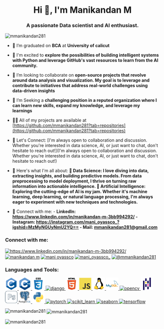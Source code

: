 <h1 align="center">Hi 👋, I'm Manikandan M</h1>
<h3 align="center">A passionate Data scientist and AI enthusiast.</h3>

<p align="left"> <img src="https://komarev.com/ghpvc/?username=mmanikandan281&label=Profile%20views&color=0e75b6&style=flat" alt="mmanikandan281" /> </p>

- 🔭 I’m  graduated on **BCA** at **University of calicut**

- 🌱 I'm excited to **explore the possibilities of building intelligent systems with Python and leverage GitHub's vast resources to learn from the AI community.**

- 👯 I’m looking to collaborate on **open-source projects that revolve around data analysis and visualization. My goal is to leverage and contribute to initiatives that address real-world challenges using data-driven insights**

- 🤝 I’m Seeking a **challenging position in a reputed organization where I can learn new skills, expand my knowledge, and leverage my learnings**

- 👨‍💻 All of my projects are available at [https://github.com/mmanikandan281?tab=repositories](https://github.com/mmanikandan281?tab=repositories)

- 💬 Let's Connect: [I'm always open to collaboration and discussion. Whether you're interested in data science, AI, or just want to chat, don't hesitate to reach out!](I'm always open to collaboration and discussion. Whether you're interested in data science, AI, or just want to chat, don't hesitate to reach out!)

- 🌟 Here's what I'm all about: **🔬 Data Science: I love diving into data, extracting insights, and building predictive models. From data preprocessing to model deployment, I thrive on turning raw information into actionable intelligence. 🤖 Artificial Intelligence: Exploring the cutting-edge of AI is my jam. Whether it's machine learning, deep learning, or natural language processing, I'm always eager to experiment with new techniques and technologies.**

- 🔗 Connect with me: - **LinkedIn: https://www.linkedin.com/in/manikandan-m-3bb994292/ - Instagram: https://instagram.com/mani_oyassco_?igshid=MzMyNGUyNmU2YQ== - Mail: mmanikandan281@gmail.com**

<h3 align="left">Connect with me:</h3>
<p align="left">
<a href="https://www.linkedin.com/in/manikandan-m-3bb994292/" target="blank"><img align="center" src="https://raw.githubusercontent.com/rahuldkjain/github-profile-readme-generator/master/src/images/icons/Social/linked-in-alt.svg" alt="https://www.linkedin.com/in/manikandan-m-3bb994292/" height="30" width="40" /></a>
<a href="https://www.kaggle.com/manikandanm2003" target="blank"><img align="center" src="https://raw.githubusercontent.com/rahuldkjain/github-profile-readme-generator/master/src/images/icons/Social/kaggle.svg" alt="manikandan m" height="30" width="40" /></a>
<a href="https://fb.com/mani oyassco" target="blank"><img align="center" src="https://raw.githubusercontent.com/rahuldkjain/github-profile-readme-generator/master/src/images/icons/Social/facebook.svg" alt="mani oyassco" height="30" width="40" /></a>
<a href="https://www.instagram.com/mxniiiii._?igsh=MjduNnBqeXpzNWx5" target="blank"><img align="center" src="https://raw.githubusercontent.com/rahuldkjain/github-profile-readme-generator/master/src/images/icons/Social/instagram.svg" alt="mani_oyassco_" height="30" width="40" /></a>
<a href="https://www.hackerrank.com/mmanikandan281?hr_r=11" target="blank"><img align="center" src="https://raw.githubusercontent.com/rahuldkjain/github-profile-readme-generator/master/src/images/icons/Social/hackerrank.svg" alt="@mmanikandan281" height="30" width="40" /></a>
</p>

<h3 align="left">Languages and Tools:</h3>
<p align="left"> <a href="https://www.cprogramming.com/" target="_blank" rel="noreferrer"> <img src="https://raw.githubusercontent.com/devicons/devicon/master/icons/c/c-original.svg" alt="c" width="40" height="40"/> </a> <a href="https://www.w3schools.com/cpp/" target="_blank" rel="noreferrer"> <img src="https://raw.githubusercontent.com/devicons/devicon/master/icons/cplusplus/cplusplus-original.svg" alt="cplusplus" width="40" height="40"/> </a> <a href="https://www.w3schools.com/css/" target="_blank" rel="noreferrer"> <img src="https://raw.githubusercontent.com/devicons/devicon/master/icons/css3/css3-original-wordmark.svg" alt="css3" width="40" height="40"/> </a> <a href="https://www.djangoproject.com/" target="_blank" rel="noreferrer"> <img src="https://cdn.worldvectorlogo.com/logos/django.svg" alt="django" width="40" height="40"/> </a> <a href="https://www.w3.org/html/" target="_blank" rel="noreferrer"> <img src="https://raw.githubusercontent.com/devicons/devicon/master/icons/html5/html5-original-wordmark.svg" alt="html5" width="40" height="40"/> </a> <a href="https://developer.mozilla.org/en-US/docs/Web/JavaScript" target="_blank" rel="noreferrer"> <img src="https://raw.githubusercontent.com/devicons/devicon/master/icons/javascript/javascript-original.svg" alt="javascript" width="40" height="40"/> </a> <a href="https://www.linux.org/" target="_blank" rel="noreferrer"> <img src="https://raw.githubusercontent.com/devicons/devicon/master/icons/linux/linux-original.svg" alt="linux" width="40" height="40"/> </a> <a href="https://www.mysql.com/" target="_blank" rel="noreferrer"> <img src="https://raw.githubusercontent.com/devicons/devicon/master/icons/mysql/mysql-original-wordmark.svg" alt="mysql" width="40" height="40"/> </a> <a href="https://opencv.org/" target="_blank" rel="noreferrer"> <img src="https://www.vectorlogo.zone/logos/opencv/opencv-icon.svg" alt="opencv" width="40" height="40"/> </a> <a href="https://pandas.pydata.org/" target="_blank" rel="noreferrer"> <img src="https://raw.githubusercontent.com/devicons/devicon/2ae2a900d2f041da66e950e4d48052658d850630/icons/pandas/pandas-original.svg" alt="pandas" width="40" height="40"/> </a> <a href="https://www.photoshop.com/en" target="_blank" rel="noreferrer"> <img src="https://raw.githubusercontent.com/devicons/devicon/master/icons/photoshop/photoshop-line.svg" alt="photoshop" width="40" height="40"/> </a> <a href="https://www.postgresql.org" target="_blank" rel="noreferrer"> <img src="https://raw.githubusercontent.com/devicons/devicon/master/icons/postgresql/postgresql-original-wordmark.svg" alt="postgresql" width="40" height="40"/> </a> <a href="https://www.python.org" target="_blank" rel="noreferrer"> <img src="https://raw.githubusercontent.com/devicons/devicon/master/icons/python/python-original.svg" alt="python" width="40" height="40"/> </a> <a href="https://pytorch.org/" target="_blank" rel="noreferrer"> <img src="https://www.vectorlogo.zone/logos/pytorch/pytorch-icon.svg" alt="pytorch" width="40" height="40"/> </a> <a href="https://scikit-learn.org/" target="_blank" rel="noreferrer"> <img src="https://upload.wikimedia.org/wikipedia/commons/0/05/Scikit_learn_logo_small.svg" alt="scikit_learn" width="40" height="40"/> </a> <a href="https://seaborn.pydata.org/" target="_blank" rel="noreferrer"> <img src="https://seaborn.pydata.org/_images/logo-mark-lightbg.svg" alt="seaborn" width="40" height="40"/> </a> <a href="https://www.tensorflow.org" target="_blank" rel="noreferrer"> <img src="https://www.vectorlogo.zone/logos/tensorflow/tensorflow-icon.svg" alt="tensorflow" width="40" height="40"/> </a> </p>

<p><img align="left" src="https://github-readme-stats.vercel.app/api/top-langs?username=mmanikandan281&show_icons=true&locale=en&layout=compact" alt="mmanikandan281" /></p>

<p>&nbsp;<img align="center" src="https://github-readme-stats.vercel.app/api?username=mmanikandan281&show_icons=true&locale=en" alt="mmanikandan281" /></p>

<p><img align="center" src="https://github-readme-streak-stats.herokuapp.com/?user=mmanikandan281&" alt="mmanikandan281" /></p>
